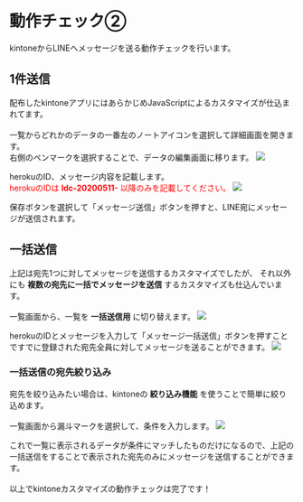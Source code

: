 # 動作チェック②

kintoneからLINEへメッセージを送る動作チェックを行います。

## 1件送信

配布したkintoneアプリにはあらかじめJavaScriptによるカスタマイズが仕込まれてます。<br/>
<br/>
一覧からどれかのデータの一番左のノートアイコンを選択して詳細画面を開きます。<br/>
右側のペンマークを選択することで、データの編集画面に移ります。
<img src="https://docs.google.com/drawings/d/e/2PACX-1vTuou7UaszkEOV8FrNTbbxXY9EMq4UYpV81WkMERQHgzbKOdh_b3w6hsI8w_Ad0v3sMlLinCXub2zkF/pub?w=926&amp;h=603">

herokuのID、メッセージ内容を記載します。<br/>
<font color="red">herokuのIDは **ldc-20200511-** 以降のみを記載してください。</font>
<img src="https://docs.google.com/drawings/d/e/2PACX-1vR-lWIWHq1HveZffVzvVBfcSxjfacjafBqbDClGgFetTDevDdGm1HK9W_cWHAN4ntmOi0ticFN1xpyh/pub?w=917&amp;h=613">

保存ボタンを選択して「メッセージ送信」ボタンを押すと、LINE宛にメッセージが送信されます。

## 一括送信

上記は宛先1つに対してメッセージを送信するカスタマイズでしたが、
それ以外にも **複数の宛先に一括でメッセージを送信** するカスタマイズも仕込んでいます。<br/>
<br/>
一覧画面から、一覧を **一括送信用** に切り替えます。
<img src="https://docs.google.com/drawings/d/e/2PACX-1vRLfGNwtufcSmBn8-rzS_rZ_j71orYTDe4I3of1G0-wM4TnGb-h2If8EXmJGI6UI6lllHz5qqZ_p3cx/pub?w=925&amp;h=602">

herokuのIDとメッセージを入力して「メッセージ一括送信」ボタンを押すことですでに登録された宛先全員に対してメッセージを送ることができます。
<img src="https://docs.google.com/drawings/d/e/2PACX-1vSQ7wDLjoASJFg7j2y7yq392XFgwTT9qGcX-gSzNVqpROOsQ3ogAI_KhuLS6Z28JP6HbRZCufq2r4HG/pub?w=926&amp;h=597">

### 一括送信の宛先絞り込み

宛先を絞り込みたい場合は、kintoneの **絞り込み機能** を使うことで簡単に絞り込めます。<br/>
<br/>
一覧画面から漏斗マークを選択して、条件を入力します。
<img src="https://docs.google.com/drawings/d/e/2PACX-1vROIVNguDK9DRX2F5PHwXCpOKs_wiAPHL3G-WPZfey-R-YYMkVOfL4bX2B3iRKLNoolxpYtQTBimzwK/pub?w=928&amp;h=607">

これで一覧に表示されるデータが条件にマッチしたものだけになるので、上記の一括送信をすることで表示された宛先のみにメッセージを送信することができます。
<br/>
<br/>
以上でkintoneカスタマイズの動作チェックは完了です！<br/>